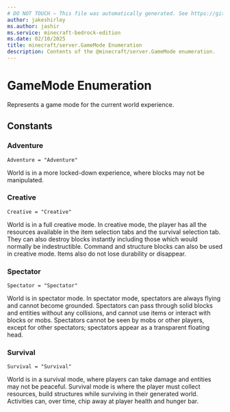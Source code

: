 ```yaml
---
# DO NOT TOUCH — This file was automatically generated. See https://github.com/mojang/minecraftapidocsgenerator to modify descriptions, examples, etc.
author: jakeshirley
ms.author: jashir
ms.service: minecraft-bedrock-edition
ms.date: 02/10/2025
title: minecraft/server.GameMode Enumeration
description: Contents of the @minecraft/server.GameMode enumeration.
---
```

# GameMode Enumeration

Represents a game mode for the current world experience.

## Constants
### **Adventure**
`Adventure = "Adventure"`

World is in a more locked-down experience, where blocks may not be manipulated.
### **Creative**
`Creative = "Creative"`

World is in a full creative mode. In creative mode, the player has all the resources available in the item selection tabs and the survival selection tab. They can also destroy blocks instantly including those which would normally be indestructible. Command and structure blocks can also be used in creative mode. Items also do not lose durability or disappear.
### **Spectator**
`Spectator = "Spectator"`

World is in spectator mode. In spectator mode, spectators are always flying and cannot become grounded. Spectators can pass through solid blocks and entities without any collisions, and cannot use items or interact with blocks or mobs. Spectators cannot be seen by mobs or other players, except for other spectators; spectators appear as a transparent floating head.
### **Survival**
`Survival = "Survival"`

World is in a survival mode, where players can take damage and entities may not be peaceful. Survival mode is where the player must collect resources, build structures while surviving in their generated world. Activities can, over time, chip away at player health and hunger bar.
